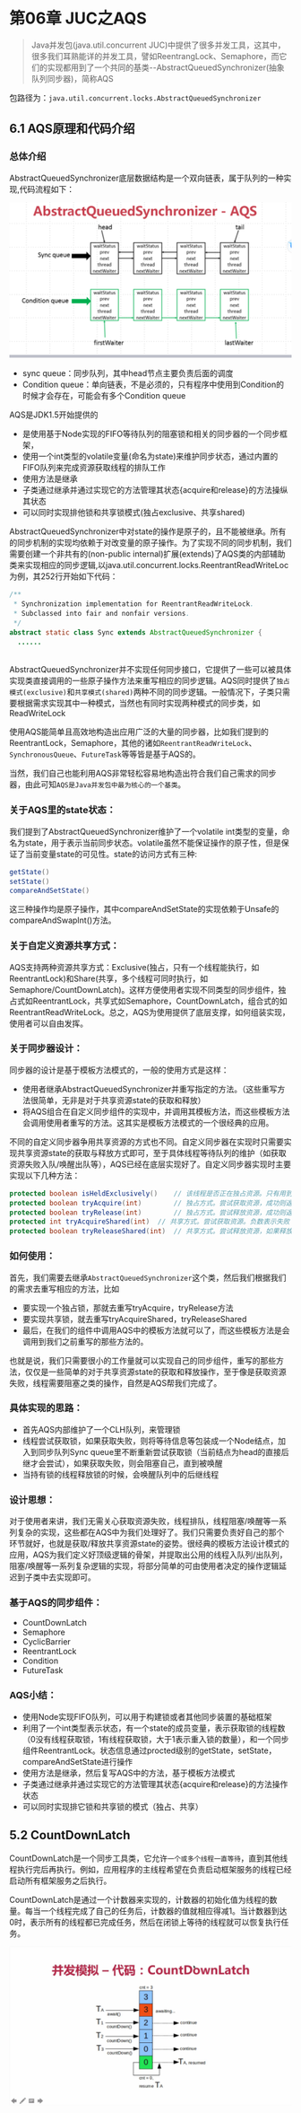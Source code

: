 # 第06章 JUC之AQS

> Java并发包(java.util.concurrent JUC)中提供了很多并发工具，这其中，很多我们耳熟能详的并发工具，譬如ReentrangLock、Semaphore，而它们的实现都用到了一个共同的基类--AbstractQueuedSynchronizer(抽象队列同步器)，简称AQS

包路径为：`java.util.concurrent.locks.AbstractQueuedSynchronizer`

## 6.1 AQS原理和代码介绍

### 总体介绍

AbstractQueuedSynchronizer底层数据结构是一个双向链表，属于队列的一种实现,代码流程如下：

![AQS的代码实现](images/Chapter06AQS/AQS_code_structure.jpg)

+ sync queue：同步队列，其中head节点主要负责后面的调度
+ Condition queue：单向链表，不是必须的，只有程序中使用到Condition的时候才会存在，可能会有多个Condition queue

AQS是JDK1.5开始提供的

+ 是使用基于Node实现的FIFO等待队列的阻塞锁和相关的同步器的一个同步框架，
+ 使用一个int类型的volatile变量(命名为state)来维护同步状态，通过内置的FIFO队列来完成资源获取线程的排队工作
+ 使用方法是继承
+ 子类通过继承并通过实现它的方法管理其状态{acquire和release}的方法操纵其状态
+ 可以同时实现排他锁和共享锁模式(独占exclusive、共享shared)

AbstractQueuedSynchronizer中对state的操作是原子的，且不能被继承。所有的同步机制的实现均依赖于对改变量的原子操作。为了实现不同的同步机制，我们需要创建一个非共有的(non-public internal)扩展(extends)了AQS类的内部辅助类来实现相应的同步逻辑,以java.util.concurrent.locks.ReentrantReadWriteLoc为例，其252行开始如下代码：

```java
/**
 * Synchronization implementation for ReentrantReadWriteLock.
 * Subclassed into fair and nonfair versions.
 */
abstract static class Sync extends AbstractQueuedSynchronizer {
  ......
  
```

AbstractQueuedSynchronizer并不实现任何同步接口，它提供了一些可以被具体实现类直接调用的一些原子操作方法来重写相应的同步逻辑。AQS同时提供了`独占模式(exclusive)`和`共享模式(shared)`两种不同的同步逻辑。一般情况下，子类只需要根据需求实现其中一种模式，当然也有同时实现两种模式的同步类，如ReadWriteLock

使用AQS能简单且高效地构造出应用广泛的大量的同步器，比如我们提到的ReentrantLock，Semaphore，其他的诸如`ReentrantReadWriteLock`、`SynchronousQueue`、`FutureTask`等等皆是基于AQS的。

当然，我们自己也能利用AQS非常轻松容易地构造出符合我们自己需求的同步器，由此可知`AQS是Java并发包中最为核心的一个基类`。


### 关于AQS里的state状态：

我们提到了AbstractQueuedSynchronizer维护了一个volatile int类型的变量，命名为state，用于表示当前同步状态。volatile虽然不能保证操作的原子性，但是保证了当前变量state的可见性。state的访问方式有三种:

```java
getState()
setState()
compareAndSetState()
```

这三种操作均是原子操作，其中compareAndSetState的实现依赖于Unsafe的compareAndSwapInt()方法。

### 关于自定义资源共享方式：

AQS支持两种资源共享方式：Exclusive(独占，只有一个线程能执行，如ReentrantLock)和Share(共享，多个线程可同时执行，如Semaphore/CountDownLatch)。这样方便使用者实现不同类型的同步组件，独占式如ReentrantLock，共享式如Semaphore，CountDownLatch，组合式的如ReentrantReadWriteLock。总之，AQS为使用提供了底层支撑，如何组装实现，使用者可以自由发挥。

### 关于同步器设计：

同步器的设计是基于模板方法模式的，一般的使用方式是这样：

+ 使用者继承AbstractQueuedSynchronizer并重写指定的方法。（这些重写方法很简单，无非是对于共享资源state的获取和释放）
+ 将AQS组合在自定义同步组件的实现中，并调用其模板方法，而这些模板方法会调用使用者重写的方法。这其实是模板方法模式的一个很经典的应用。

不同的自定义同步器争用共享资源的方式也不同。自定义同步器在实现时只需要实现共享资源state的获取与释放方式即可，至于具体线程等待队列的维护（如获取资源失败入队/唤醒出队等），AQS已经在底层实现好了。自定义同步器实现时主要实现以下几种方法：

```java
protected boolean isHeldExclusively()    // 该线程是否正在独占资源。只有用到condition才需要去实现它。
protected boolean tryAcquire(int)        // 独占方式。尝试获取资源，成功则返回true，失败则返回false。
protected boolean tryRelease(int)        // 独占方式。尝试释放资源，成功则返回true，失败则返回false。
protected int tryAcquireShared(int)  // 共享方式。尝试获取资源。负数表示失败；0表示成功，但没有剩余可用资源；正数表示成功，且有剩余资源。
protected boolean tryReleaseShared(int)  // 共享方式。尝试释放资源，如果释放后允许唤醒后续等待结点返回true，否则返回false。
```

### 如何使用：

首先，我们需要去继承`AbstractQueuedSynchronizer`这个类，然后我们根据我们的需求去重写相应的方法，比如
+ 要实现一个独占锁，那就去重写tryAcquire，tryRelease方法
+ 要实现共享锁，就去重写tryAcquireShared，tryReleaseShared
+ 最后，在我们的组件中调用AQS中的模板方法就可以了，而这些模板方法是会调用到我们之前重写的那些方法的。

也就是说，我们只需要很小的工作量就可以实现自己的同步组件，重写的那些方法，仅仅是一些简单的对于共享资源state的获取和释放操作，至于像是获取资源失败，线程需要阻塞之类的操作，自然是AQS帮我们完成了。

### 具体实现的思路：

+ 首先AQS内部维护了一个CLH队列，来管理锁
+ 线程尝试获取锁，如果获取失败，则将等待信息等包装成一个Node结点，加入到同步队列Sync queue里不断重新尝试获取锁（当前结点为head的直接后继才会尝试），如果获取失败，则会阻塞自己，直到被唤醒
+ 当持有锁的线程释放锁的时候，会唤醒队列中的后继线程

### 设计思想：

对于使用者来讲，我们无需关心获取资源失败，线程排队，线程阻塞/唤醒等一系列复杂的实现，这些都在AQS中为我们处理好了。我们只需要负责好自己的那个环节就好，也就是获取/释放共享资源state的姿势。很经典的模板方法设计模式的应用，AQS为我们定义好顶级逻辑的骨架，并提取出公用的线程入队列/出队列，阻塞/唤醒等一系列复杂逻辑的实现，将部分简单的可由使用者决定的操作逻辑延迟到子类中去实现即可。

### 基于AQS的同步组件：

+ CountDownLatch
+ Semaphore
+ CyclicBarrier
+ ReentrantLock
+ Condition
+ FutureTask

### AQS小结：

+ 使用Node实现FIFO队列，可以用于构建锁或者其他同步装置的基础框架
+ 利用了一个int类型表示状态，有一个state的成员变量，表示获取锁的线程数（0没有线程获取锁，1有线程获取锁，大于1表示重入锁的数量），和一个同步组件ReentrantLock。状态信息通过procted级别的getState，setState，compareAndSetState进行操作
+ 使用方法是继承，然后复写AQS中的方法，基于模板方法模式
+ 子类通过继承并通过实现它的方法管理其状态{acquire和release}的方法操作状态
+ 可以同时实现排它锁和共享锁的模式（独占、共享）

## 5.2 CountDownLatch

CountDownLatch是一个同步工具类，它允许`一个或多个线程一直等待`，直到其他线程执行完后再执行。例如，应用程序的主线程希望在负责启动框架服务的线程已经启动所有框架服务之后执行。

CountDownLatch是通过一个计数器来实现的，计数器的初始化值为线程的数量。每当一个线程完成了自己的任务后，计数器的值就相应得减1。当计数器到达0时，表示所有的线程都已完成任务，然后在闭锁上等待的线程就可以恢复执行任务。

![CountDownLatch示意图](images/Chapter02Prepare/CountDownLatch.jpg)
